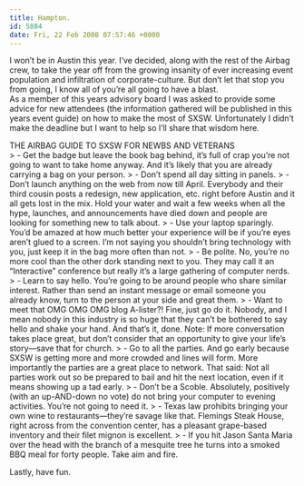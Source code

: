 ```yaml
---
title: Hampton.
id: 5884
date: Fri, 22 Feb 2008 07:57:46 +0000
---
```


I won’t be in Austin this year. I’ve decided, along with the rest of the Airbag crew, to take the year off from the growing insanity of ever increasing event population and infiltration of corporate-culture. But don’t let that stop you from going, I know all of you’re all going to have a blast.  
 As a member of this years advisory board I was asked to provide some advice for new attendees (the information gathered will be published in this years event guide) on how to make the most of <span class="caps">SXSW</span>. Unfortunately I didn’t make the deadline but I want to help so I’ll share that wisdom here.

<div id="subhead">THE AIRBAG GUIDE TO SXSW FOR NEWBS AND VETERANS</div>> - Get the badge but leave the book bag behind, it’s full of crap you’re not going to want to take home anyway. And it’s likely that you are already carrying a bag on your person.
> - Don’t spend all day sitting in panels.
> - Don’t launch anything on the web from now till April. Everybody and their third cousin posts a redesign, new application, etc. right before Austin and it all gets lost in the mix. Hold your water and wait a few weeks when all the hype, launches, and announcements have died down and people are looking for something new to talk about.
> - Use your laptop sparingly. You’d be amazed at how much better your experience will be if you’re eyes aren’t glued to a screen. I’m not saying you shouldn’t bring technology with you, just keep it in the bag more often than not.
> - Be polite. No, you’re no more cool than the other dork standing next to you. They may call it an “Interactive” conference but really it’s a large gathering of computer nerds.
> - Learn to say hello. You’re going to be around people who share similar interest. Rather than send an instant message or email someone you already know, turn to the person at your side and great them.
> - Want to meet that <span class="caps">OMG OMG OMG</span> blog A-lister?! Fine, just go do it. Nobody, and I mean nobody in this industry is so huge that they can’t be bothered to say hello and shake your hand. And that’s it, done. Note: If more conversation takes place great, but don’t consider that an opportunity to give your life’s story—save that for church.
> - Go to all the parties. And go early because <span class="caps">SXSW</span> is getting more and more crowded and lines will form. More importantly the parties are a great place to network. That said: Not all parties work out so be prepared to bail and hit the next location, even if it means showing up a tad early.
> - Don’t be a Scoble. Absolutely, positively (with an up-<span class="caps">AND</span>-down no vote) do not bring your computer to evening activities. You’re not going to need it.
> - Texas law prohibits bringing your own wine to restaurants—they’re savage like that. Flemings Steak House, right across from the convention center, has a pleasant grape-based inventory and their filet mignon is excellent.
> - If you hit Jason Santa Maria over the head with the branch of a mesquite tree he turns into a smoked BBQ meal for forty people. Take aim and fire.

Lastly, have fun.


